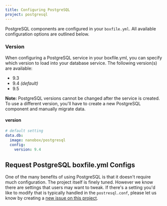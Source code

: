 ```yaml
---
title: Configuring PostgreSQL
project: postgresql
---
```


PostgreSQL components are configured in your `boxfile.yml`. All available configuration options are outlined below.

### Version
When configuring a PostgreSQL service in your boxfile.yml, you can specify which version to load into your database service. The following version(s) are available:

- 9.3
- 9.4 *(default)*
- 9.5

**Note:** PostgreSQL versions cannot be changed after the service is created. To use a different version, you'll have to create a new PostgreSQL component and manually migrate data.

#### version
```yaml
# default setting
data.db:
  image: nanobox/postgresql
  config:
    version: 9.4
```

## Request PostgreSQL boxfile.yml Configs
One of the many benefits of using PostgreSQL is that it doesn't require much configuration. The project itself is finely tuned. However we know there are settings that users may want to tweak. If there's a setting you'd like to modify that is typically handled in the `postresql.conf`, please let us know by creating a [new issue on this project](https://github.com/nanobox-io/nanobox-docker-postgresql/issues/new).
